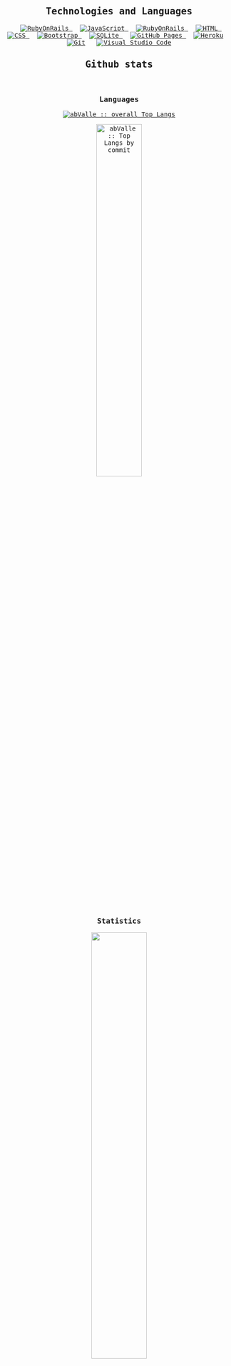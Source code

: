 
<!-- ![GitHub followers](https://img.shields.io/github/followers/abValle?style=social) ![GitHub User's stars](https://img.shields.io/github/stars/abValle?style=social) ![Visitor](https://visitor-badge.laobi.icu/badge?page_id=abValle.repoName) <img src="https://komarev.com/ghpvc/?username=abValle" alt="abValle" /> -->

<div>
  <samp>
    <h2 align="center">Technologies and Languages</h2>
    <p align="center">
      &emsp;
      <a href="https://rubyonrails.org/" target="_blank"> 
        <img alt="RubyOnRails" src="https://img.shields.io/badge/Ruby%20on%20Rails-CC0000.svg?logo=rubyonrails&logoColor=white">
      </a>
      &emsp;
      <a href="https://developer.mozilla.org/en-US/docs/Web/JavaScript" target="_blank"> 
        <img alt="JavaScript" src="https://img.shields.io/badge/JavaScript%20-%23F7DF1E.svg?logo=javascript&logoColor=black">
      </a>
      &emsp;
      <a href="https://ruby-doc.org/" target="_blank"> 
        <img alt="RubyOnRails" src="https://img.shields.io/badge/Ruby-CC0000.svg?logo=ruby&logoColor=white">
      </a>
      &emsp; 
      <a href="https://www.w3.org/html/" target="_blank"> 
       <img alt="HTML" src="https://img.shields.io/badge/HTML5%20-%23E34F26.svg?logo=html5&logoColor=white">
      </a>
      &emsp;
      <a href="https://www.w3schools.com/css/" target="_blank">
        <img alt="CSS" src="https://img.shields.io/badge/CSS%20-%231572B6.svg?logo=css3&logoColor=white">
      </a> 
      &emsp;
      <a href="https://getbootstrap.com" target="_blank"> 
        <img alt="Bootstrap" src="https://img.shields.io/badge/Bootstrap-%23563D7C.svg?style=flat&logo=bootstrap&logoColor=white"/>
      </a>
      &emsp;
      <a href="https://www.sqlite.org/"><img alt="SQLite" src ="https://img.shields.io/badge/Sqlite-%2307405e.svg?style=flat&logo=sqlite&logoColor=white"/>
      </a>
      &emsp;
      <a href="https://www.github.com"><img alt="GitHub Pages" src="https://img.shields.io/badge/GitHub%20Pages-%23327FC7.svg?style=flat&llogo=github&logoColor=white">       </a>
      &emsp;
      <a href="https://www.heroku.com/"><img alt="Heroku" src="https://img.shields.io/badge/Heroku%20-%23430098.svg?logo=heroku&logoColor=white"></a>  
      &emsp;
      <a href="#"><img alt="Git" src="https://img.shields.io/badge/Git%20-%23F05033.svg?logo=git&logoColor=white"></a>
      &emsp;
      <a href="#"><img alt="Visual Studio Code" src="https://img.shields.io/badge/Visual%20Studio%20Code-0078d7.svg?logo=visual-studio-code&logoColor=white"></a>
    </p>
    <h2 align="center"> Github stats </h2>
    <br/>
    <h3 align="center">Languages</h3>
    <p align="center">
      <a href="https://github.com/abValle/">
        <img src="https://github-readme-stats.vercel.app/api/top-langs/?username=abValle&langs_count=6&theme=gruvbox&layout=compact&hide_border=true"
        alt="abValle :: overall Top Langs " />
      </a>
    </p>
    <p align="center">
      <a href="https://github.com/abValle/">
        <img width="45%" src="https://github-profile-summary-cards.vercel.app/api/cards/most-commit-language?username=abValle&theme=gruvbox&layout=compact&hide_border=true" alt="abValle :: Top Langs by commit" />
      </a>
    </p>
    <h3 align="center">Statistics</h3>
    <p align="center">
      <a href="https://github.com/abValle/">
        <img width="49.5%" src="https://github-readme-stats.vercel.app/api?username=abValle&show_icons=true&theme=gruvbox&hide_border=true" />
      </a>
    </p>
    <p align="center">
      <a href="https://github.com/abValle/">
        <img width="49.5%" src="https://github-readme-streak-stats.herokuapp.com/?user=abValle&theme=gruvbox&hide_border=true" />
      </a>
    </p>
    <br>
  </samp>
</div>
